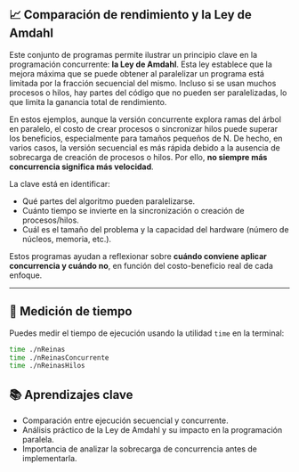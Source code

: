## 📈 Comparación de rendimiento y la Ley de Amdahl

Este conjunto de programas permite ilustrar un principio clave en la programación concurrente: **la Ley de Amdahl**. Esta ley establece que la mejora máxima que se puede obtener al paralelizar un programa está limitada por la fracción secuencial del mismo. Incluso si se usan muchos procesos o hilos, hay partes del código que no pueden ser paralelizadas, lo que limita la ganancia total de rendimiento.

En estos ejemplos, aunque la versión concurrente explora ramas del árbol en paralelo, el costo de crear procesos o sincronizar hilos puede superar los beneficios, especialmente para tamaños pequeños de N. De hecho, en varios casos, la versión secuencial es más rápida debido a la ausencia de sobrecarga de creación de procesos o hilos. Por ello, **no siempre más concurrencia significa más velocidad**.

La clave está en identificar:

- Qué partes del algoritmo pueden paralelizarse.
- Cuánto tiempo se invierte en la sincronización o creación de procesos/hilos.
- Cuál es el tamaño del problema y la capacidad del hardware (número de núcleos, memoria, etc.).

Estos programas ayudan a reflexionar sobre **cuándo conviene aplicar concurrencia y cuándo no**, en función del costo-beneficio real de cada enfoque.

---

## 🧪 Medición de tiempo

Puedes medir el tiempo de ejecución usando la utilidad `time` en la terminal:

```bash
time ./nReinas
time ./nReinasConcurrente
time ./nReinasHilos
```

## 📚 Aprendizajes clave
- Comparación entre ejecución secuencial y concurrente.
- Análisis práctico de la Ley de Amdahl y su impacto en la programación paralela.
- Importancia de analizar la sobrecarga de concurrencia antes de implementarla.
